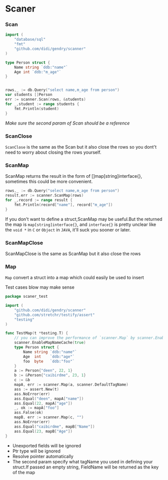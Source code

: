 # Scaner

### Scan

```go
import (
    "database/sql"
    "fmt"
    "github.com/didi/gendry/scanner"
)

type Person struct {
    Name string `ddb:"name"`
    Age int `ddb:"m_age"`
}


rows,_ := db.Query("select name,m_age from person")
var students []Person
err := scanner.Scan(rows, &students)
for _,student := range students {
	fmt.Println(student)
}
```

*Make sure the second param of Scan should be a reference*

### ScanClose
`ScanClose` is the same as the Scan but it also close the rows so you dont't need to worry about closing the rows yourself.

### ScanMap
ScanMap returns the result in the form of []map[string]interface{}, sometimes this could be more convenient.

```go
rows,_ := db.Query("select name,m_age from person")
result,err := scanner.ScanMap(rows)
for _,record := range result {
	fmt.Println(record["name"], record["m_age"])
}
```
If you don't want to define a struct,ScanMap may be useful.But the returned the map is `map[string]interface{}`, and `interface{}` is pretty unclear like the `void *` in `C` or `Object` in `JAVA`, it'll suck you sooner or later.

### ScanMapClose
ScanMapClose is the same as ScanMap but it also close the rows

### Map
`Map` convert a struct into a map which could easily be used to insert

Test cases blow may make sense

```go
package scaner_test

import (
	"github.com/didi/gendry/scanner"
	"github.com/stretchr/testify/assert"
	"testing"
)

func TestMap(t *testing.T) {
	// you can improve the performance of `scanner.Map` by scanner.EnableMapNameCache(true)
	scanner.EnableMapNameCache(true)
	type Person struct {
		Name string `ddb:"name"`
		Age  int    `ddb:"age"`
		foo  byte   `ddb:"foo"`
	}
	a := Person{"deen", 22, 1}
	b := &Person{"caibirdme", 23, 1}
	c := &b
	mapA, err := scanner.Map(a, scanner.DefaultTagName)
	ass := assert.New(t)
	ass.NoError(err)
	ass.Equal("deen", mapA["name"])
	ass.Equal(22, mapA["age"])
	_, ok := mapA["foo"]
	ass.False(ok)
	mapB, err := scanner.Map(c, "")
	ass.NoError(err)
	ass.Equal("caibirdme", mapB["Name"])
	ass.Equal(23, mapB["Age"])
}
```
* Unexported fields will be ignored
* Ptr type will be ignored
* Resolve pointer automatically
* The second param specify what tagName you used in defining your struct.If passed an empty string, FieldName will be returned as the key of the map